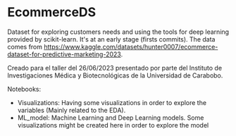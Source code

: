 # EcommerceDS
Dataset for exploring customers needs and using the tools for deep learning provided by scikit-learn. It's at an early stage (firsts commits). The data comes from https://www.kaggle.com/datasets/hunter0007/ecommerce-dataset-for-predictive-marketing-2023.

Creado para el taller del 26/06/2023 presentado por parte del Instituto de Investigaciones Médica y Biotecnológicas de la Universidad de Carabobo.


Notebooks:
  - Visualizations: Having some visualizations in order to explore the variables (Mainly related to the EDA).
  - ML_model: Machine Learning and Deep Learning models. Some visualizations might be created here in order to explore the model
